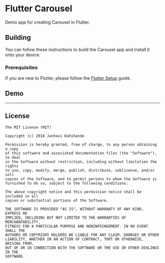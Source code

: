 # Flutter Carousel

Demo app for creating Carousel in Flutter.

## Building

You can follow these instructions to build the Carousel app
and install it onto your device.

### Prerequisites

If you are new to Flutter, please follow
the [Flutter Setup](https://flutter.io/setup/) guide.

## Demo

--------------------

## License

    The MIT License (MIT)

    Copyright (c) 2018 Janhavi Dahihande

    Permission is hereby granted, free of charge, to any person obtaining a copy
    of this software and associated documentation files (the "Software"), to deal
    in the Software without restriction, including without limitation the rights
    to use, copy, modify, merge, publish, distribute, sublicense, and/or sell
    copies of the Software, and to permit persons to whom the Software is
    furnished to do so, subject to the following conditions:

    The above copyright notice and this permission notice shall be included in all
    copies or substantial portions of the Software.

    THE SOFTWARE IS PROVIDED "AS IS", WITHOUT WARRANTY OF ANY KIND, EXPRESS OR
    IMPLIED, INCLUDING BUT NOT LIMITED TO THE WARRANTIES OF MERCHANTABILITY,
    FITNESS FOR A PARTICULAR PURPOSE AND NONINFRINGEMENT. IN NO EVENT SHALL THE
    AUTHORS OR COPYRIGHT HOLDERS BE LIABLE FOR ANY CLAIM, DAMAGES OR OTHER
    LIABILITY, WHETHER IN AN ACTION OF CONTRACT, TORT OR OTHERWISE, ARISING FROM,
    OUT OF OR IN CONNECTION WITH THE SOFTWARE OR THE USE OR OTHER DEALINGS IN THE
    SOFTWARE.